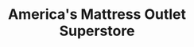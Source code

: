 ---
title: "America's Mattress Outlet Superstore"
url: /grand-junction/americas-mattress-outlet-superstore/
shop: Betten
---
